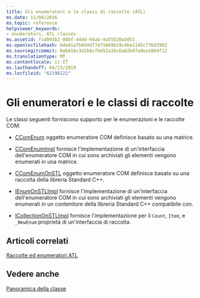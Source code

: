 ```yaml
---
title: Gli enumeratori e le classi di raccolte (ATL)
ms.date: 11/04/2016
ms.topic: reference
helpviewer_keywords:
- enumerators, ATL classes
ms.assetid: fcd093b2-98bf-444d-94ab-9a55520a5051
ms.openlocfilehash: 6de81a7b0ddd77471669b19c4be1145c776d2902
ms.sourcegitcommit: 0ab61bc3d2b6cfbd52a16c6ab2b97a8ea1864f12
ms.translationtype: MT
ms.contentlocale: it-IT
ms.lasthandoff: 04/23/2019
ms.locfileid: "62198122"
---
```

# <a name="enumerators-and-collections-classes"></a>Gli enumeratori e le classi di raccolte

Le classi seguenti forniscono supporto per le enumerazioni e le raccolte COM:

- [CComEnum](../atl/reference/ccomenum-class.md) oggetto enumeratore COM definisce basato su una matrice.

- [CComEnumImpl](../atl/reference/ccomenumimpl-class.md) fornisce l'implementazione di un'interfaccia dell'enumeratore COM in cui sono archiviati gli elementi vengono enumerati in una matrice.

- [CComEnumOnSTL](../atl/reference/ccomenumonstl-class.md) oggetto enumeratore COM definisce basato su una raccolta della libreria Standard C++.

- [IEnumOnSTLImpl](../atl/reference/ienumonstlimpl-class.md) fornisce l'implementazione di un'interfaccia dell'enumeratore COM in cui sono archiviati gli elementi vengono enumerati in un contenitore della libreria Standard C++ compatibile con.

- [ICollectionOnSTLImpl](../atl/reference/icollectiononstlimpl-class.md) fornisce l'implementazione per il `Count`, `Item`, e `_NewEnum` proprietà di un'interfaccia di raccolta.

## <a name="related-articles"></a>Articoli correlati

[Raccolte ed enumeratori ATL](../atl/atl-collections-and-enumerators.md)

## <a name="see-also"></a>Vedere anche

[Panoramica della classe](../atl/atl-class-overview.md)
